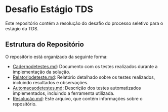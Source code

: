 # Desafio Estágio TDS

Este repositório contém a resolução do desafio do processo seletivo para o estágio da TDS.
## Estrutura do Repositório

O repositório está organizado da seguinte forma:

- [Cadernodetestes.md](Cadernodetestes.md): Documento com os testes realizados durante a implementação da solução.
- [Relatoriodeteste.md](Relatoriodeteste.md): Relatório detalhado sobre os testes realizados, incluindo resultados e observações.
- [Automacaodetestes.md](automacaodeteste.md): Descrição dos testes automatizados implementados, incluindo a ferramenta utilizada.
- [Resolução.md](Resolução.md):  Este arquivo, que contém informações sobre o repositório.
